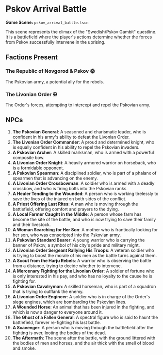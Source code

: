 # Pskov Arrival Battle

**Game Scene:** `pskov_arrival_battle.tscn`

This scene represents the climax of the "Swedish/Pskov Gambit" questline. It is a battlefield where the player's actions determine whether the forces from Pskov successfully intervene in the uprising.

## Factions Present

### The Republic of Novgorod & Pskov 🌞
The Pskovian army, a potential ally for the rebels.

### The Livonian Order ✠ 
The Order's forces, attempting to intercept and repel the Pskovian army.

## NPCs

1.  **The Pskovian General**: A seasoned and charismatic leader, who is confident in his army's ability to defeat the Livonian Order.
2.  **The Livonian Order Commander**: A proud and determined knight, who is equally confident in his ability to repel the Pskovian invaders.
3.  **A Pskovian Archer**: A skilled marksman, who is armed with a powerful composite bow.
4.  **A Livonian Order Knight**: A heavily armored warrior on horseback, who is a formidable opponent.
5.  **A Pskovian Spearman**: A disciplined soldier, who is part of a phalanx of spearmen that is advancing on the enemy.
6.  **A Livonian Order Crossbowman**: A soldier who is armed with a deadly crossbow, and who is firing bolts into the Pskovian ranks.
7.  **A Healer Tending to the Wounded**: A person who is working tirelessly to save the lives of the injured on both sides of the conflict.
8.  **A Priest Offering Last Rites**: A man who is moving through the battlefield, offering comfort and prayers to the dying.
9.  **A Local Farmer Caught in the Middle**: A person whose farm has become the site of the battle, and who is now trying to save their family and their livestock.
10. **A Woman Searching for Her Son**: A mother who is frantically looking for her son, who was conscripted into the Pskovian army.
11. **A Pskovian Standard Bearer**: A young warrior who is carrying the banner of Pskov, a symbol of his city's pride and military might.
12. **A Livonian Order Sergeant Rallying His Troops**: A veteran soldier who is trying to boost the morale of his men as the battle turns against them.
13. **A Scout from the Harju Rebels**: A warrior who is observing the battle from a distance, trying to decide whether to intervene.
14. **A Mercenary Fighting for the Livonian Order**: A soldier of fortune who is only interested in his pay, and who has no loyalty to the cause he is fighting for.
15. **A Pskovian Cavalryman**: A skilled horseman, who is part of a squadron that is trying to outflank the enemy.
16. **A Livonian Order Engineer**: A soldier who is in charge of the Order's siege engines, which are bombarding the Pskovian lines.
17. **A Wounded Horse**: An animal that has been injured in the fighting, and which is now a danger to everyone around it.
18. **The Ghost of a Fallen General**: A spectral figure who is said to haunt the battlefield, forever re-fighting his last battle.
19. **A Scavenger**: A person who is moving through the battlefield after the fighting is over, looting the bodies of the dead.
20. **The Aftermath**: The scene after the battle, with the ground littered with the bodies of men and horses, and the air thick with the smell of blood and smoke.
